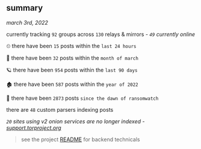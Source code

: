 
## summary
_march 3rd, 2022_

currently tracking `92` groups across `130` relays & mirrors - _`49` currently online_

⏲ there have been `15` posts within the `last 24 hours`

🦈 there have been `32` posts within the `month of march`

🪐 there have been `954` posts within the `last 90 days`

🏚 there have been `587` posts within the `year of 2022`

🦕 there have been `2873` posts `since the dawn of ransomwatch`

there are `48` custom parsers indexing posts

_`20` sites using v2 onion services are no longer indexed - [support.torproject.org](https://support.torproject.org/onionservices/v2-deprecation/)_

> see the project [README](https://github.com/thetanz/ransomwatch#ransomwatch--) for backend technicals
